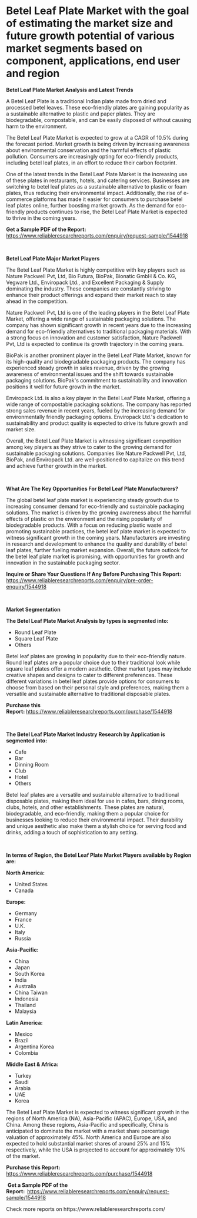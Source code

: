 <p><h1>Betel Leaf Plate Market with the goal of estimating the market size and future growth potential of various market segments based on component, applications, end user and region</h1></p><p><strong>Betel Leaf Plate Market Analysis and Latest Trends</strong></p>
<p><p>A Betel Leaf Plate is a traditional Indian plate made from dried and processed betel leaves. These eco-friendly plates are gaining popularity as a sustainable alternative to plastic and paper plates. They are biodegradable, compostable, and can be easily disposed of without causing harm to the environment.</p><p>The Betel Leaf Plate Market is expected to grow at a CAGR of 10.5% during the forecast period. Market growth is being driven by increasing awareness about environmental conservation and the harmful effects of plastic pollution. Consumers are increasingly opting for eco-friendly products, including betel leaf plates, in an effort to reduce their carbon footprint.</p><p>One of the latest trends in the Betel Leaf Plate Market is the increasing use of these plates in restaurants, hotels, and catering services. Businesses are switching to betel leaf plates as a sustainable alternative to plastic or foam plates, thus reducing their environmental impact. Additionally, the rise of e-commerce platforms has made it easier for consumers to purchase betel leaf plates online, further boosting market growth. As the demand for eco-friendly products continues to rise, the Betel Leaf Plate Market is expected to thrive in the coming years.</p></p>
<p><strong>Get a Sample PDF of the Report:&nbsp;</strong> <a href="https://www.reliableresearchreports.com/enquiry/request-sample/1544918">https://www.reliableresearchreports.com/enquiry/request-sample/1544918</a></p>
<p>&nbsp;</p>
<p><strong>Betel Leaf Plate Major Market Players</strong></p>
<p><p>The Betel Leaf Plate Market is highly competitive with key players such as Nature Packwell Pvt, Ltd, Bio Futura, BioPak, Bionatic GmbH & Co. KG, Vegware Ltd., Enviropack Ltd., and Excellent Packaging & Supply dominating the industry. These companies are constantly striving to enhance their product offerings and expand their market reach to stay ahead in the competition.</p><p>Nature Packwell Pvt, Ltd is one of the leading players in the Betel Leaf Plate Market, offering a wide range of sustainable packaging solutions. The company has shown significant growth in recent years due to the increasing demand for eco-friendly alternatives to traditional packaging materials. With a strong focus on innovation and customer satisfaction, Nature Packwell Pvt, Ltd is expected to continue its growth trajectory in the coming years.</p><p>BioPak is another prominent player in the Betel Leaf Plate Market, known for its high-quality and biodegradable packaging products. The company has experienced steady growth in sales revenue, driven by the growing awareness of environmental issues and the shift towards sustainable packaging solutions. BioPak's commitment to sustainability and innovation positions it well for future growth in the market.</p><p>Enviropack Ltd. is also a key player in the Betel Leaf Plate Market, offering a wide range of compostable packaging solutions. The company has reported strong sales revenue in recent years, fueled by the increasing demand for environmentally friendly packaging options. Enviropack Ltd.'s dedication to sustainability and product quality is expected to drive its future growth and market size.</p><p>Overall, the Betel Leaf Plate Market is witnessing significant competition among key players as they strive to cater to the growing demand for sustainable packaging solutions. Companies like Nature Packwell Pvt, Ltd, BioPak, and Enviropack Ltd. are well-positioned to capitalize on this trend and achieve further growth in the market.</p></p>
<p>&nbsp;</p>
<p><strong>What Are The Key Opportunities For Betel Leaf Plate Manufacturers?</strong></p>
<p><p>The global betel leaf plate market is experiencing steady growth due to increasing consumer demand for eco-friendly and sustainable packaging solutions. The market is driven by the growing awareness about the harmful effects of plastic on the environment and the rising popularity of biodegradable products. With a focus on reducing plastic waste and promoting sustainable practices, the betel leaf plate market is expected to witness significant growth in the coming years. Manufacturers are investing in research and development to enhance the quality and durability of betel leaf plates, further fueling market expansion. Overall, the future outlook for the betel leaf plate market is promising, with opportunities for growth and innovation in the sustainable packaging sector.</p></p>
<p><strong>Inquire or Share Your Questions If Any Before Purchasing This Report:</strong> <a href="https://www.reliableresearchreports.com/enquiry/pre-order-enquiry/1544918">https://www.reliableresearchreports.com/enquiry/pre-order-enquiry/1544918</a></p>
<p>&nbsp;</p>
<p><strong>Market Segmentation</strong></p>
<p><strong>The Betel Leaf Plate Market Analysis by types is segmented into:</strong></p>
<p><ul><li>Round Leaf Plate</li><li>Square Leaf Plate</li><li>Others</li></ul></p>
<p><p>Betel leaf plates are growing in popularity due to their eco-friendly nature. Round leaf plates are a popular choice due to their traditional look while square leaf plates offer a modern aesthetic. Other market types may include creative shapes and designs to cater to different preferences. These different variations in betel leaf plates provide options for consumers to choose from based on their personal style and preferences, making them a versatile and sustainable alternative to traditional disposable plates.</p></p>
<p><strong>Purchase this Report:&nbsp;</strong><a href="https://www.reliableresearchreports.com/purchase/1544918">https://www.reliableresearchreports.com/purchase/1544918</a></p>
<p>&nbsp;</p>
<p><strong>The Betel Leaf Plate Market Industry Research by Application is segmented into:</strong></p>
<p><ul><li>Cafe</li><li>Bar</li><li>Dinning Room</li><li>Club</li><li>Hotel</li><li>Others</li></ul></p>
<p><p>Betel leaf plates are a versatile and sustainable alternative to traditional disposable plates, making them ideal for use in cafes, bars, dining rooms, clubs, hotels, and other establishments. These plates are natural, biodegradable, and eco-friendly, making them a popular choice for businesses looking to reduce their environmental impact. Their durability and unique aesthetic also make them a stylish choice for serving food and drinks, adding a touch of sophistication to any setting.</p></p>
<p>&nbsp;</p>
<p><strong>In terms of Region, the Betel Leaf Plate Market Players available by Region are:</strong></p>
<p>
    <p> <strong> North America: </strong>
        <ul>
            <li>United States</li>
            <li>Canada</li>
        </ul>
        </p> 
    <p> <strong> Europe: </strong>
        <ul>
            <li>Germany</li>
            <li>France</li>
            <li>U.K.</li>
            <li>Italy</li>
            <li>Russia</li>
        </ul>
        </p> 
    <p> <strong> Asia-Pacific: </strong>
        <ul>
            <li>China</li>
            <li>Japan</li>
            <li>South Korea</li>
            <li>India</li>
            <li>Australia</li>
            <li>China Taiwan</li>
            <li>Indonesia</li>
            <li>Thailand</li>
            <li>Malaysia</li>
        </ul>
        </p> 
    <p> <strong> Latin America: </strong>
        <ul>
            <li>Mexico</li>
            <li>Brazil</li>
            <li>Argentina Korea</li>
            <li>Colombia</li>
        </ul>
        </p> 
    <p> <strong> Middle East & Africa: </strong>
        <ul>
            <li>Turkey</li>
            <li>Saudi</li>
            <li>Arabia</li>
            <li>UAE</li>
            <li>Korea</li>
        </ul>
    </p>
    </p>
<p><p>The Betel Leaf Plate Market is expected to witness significant growth in the regions of North America (NA), Asia-Pacific (APAC), Europe, USA, and China. Among these regions, Asia-Pacific and specifically, China is anticipated to dominate the market with a market share percentage valuation of approximately 45%. North America and Europe are also expected to hold substantial market shares of around 25% and 15% respectively, while the USA is projected to account for approximately 10% of the market.</p></p>
<p><strong>Purchase this Report: </strong><a href="https://www.reliableresearchreports.com/purchase/1544918">https://www.reliableresearchreports.com/purchase/1544918</a></p>
<p>&nbsp;<strong>Get a Sample PDF of the Report:&nbsp;&nbsp;</strong><a href="https://www.reliableresearchreports.com/enquiry/request-sample/1544918">https://www.reliableresearchreports.com/enquiry/request-sample/1544918</a></p>
<p><strong></strong></p>
<p>Check more reports on https://www.reliableresearchreports.com/</p>